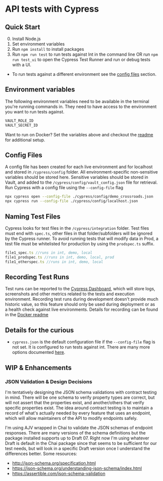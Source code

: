 # API tests with Cypress
## Quick Start
0. Install Node.js
1. Set environment variables
2. Run `npm install` to install packages
3. Run `npm run test` to run tests against Int in the command line OR run `npm run test_ui` to open the Cypress Test Runner and run or debug tests with a UI.
- To run tests against a different environment see the [config files](#Config-Files) section.

## Environment variables
The following environment variables need to be available in the terminal you're running commands in. They need to have access to the environment you want to run tests against.
```bash
VAULT_ROLE_ID
VAULT_SECRET_ID
```

Want to run on Docker? Set the variables above and checkout the [readme](./docker/README.md) for additional setup.

## Config Files

A config file has been created for each live environment and for localhost and stored in `/cypress/config` folder. All environment-specific non-sensitive variables should be stored here.
Sensitive variables should be stored in Vault, and added to the `/cypress/config/vault_config.json` file for retrieval. 
Run Cypress with a config file using the `--config-file` flag
```bash
npx cypress open --config-file ./cypress/config/demo_crossroads.json
npx cypress run --config-file ./cypress/config/localhost.json
```

## Naming Test Files

Cypress looks for test files in the `/cypress/integration` folder. Test files must end with `spec.ts`, other files in that folder/subfolders will be ignored by the Cypress runner. 
To avoid running tests that will modify data in Prod, a test file must be whitelisted for production by using the `prodspec.ts` suffix. 
```javascript
file1_spec.ts //runs in int, demo, local
file1_prodspec.ts //runs in int, demo, local, prod
file1_otherspec.ts //runs in int, demo, local
```

## Recording Test Runs

Test runs can be reported to the [Cypress Dashboard](https://dashboard.cypress.io/projects/s1jczs), which will store logs, screenshots and other metrics related to the tests and execution environment. Recording test runs during development doesn't provide much historic value, so this feature should only be used during deployment or as a health check against live environments. Details for recording can be found in the [Docker readme](./docker/README.md)

## Details for the curious
- `cypress.json` is the default configuration file if the `--config-file` flag is not set. It is configured to run tests against int. There are many more options documented [here](https://docs.cypress.io/guides/references/configuration.html#Options).


## WIP & Enhancements
### JSON Validation & Design Decisions

I'm tentatively designing the JSON schema validations with contract testing in mind. There will be one schema to verify property types are correct, but will not assert that the properties exist, and another/others that verify specific properties exist. The idea around contract testing is to maintain a record of what's actually needed by every feature that uses an endpoint, which will allow maintainers of the API to modify endpoints safely.

I'm using AJV wrapped in Chai to validate the JSON schemas of endpoint responses. There are many versions of the schema definitions but the package installed supports up to Draft 07. Right now I'm using whatever Draft is default in the Chai package since that seems to be sufficient for our test needs, but will look in a specific Draft version once I understand the differences better.
Some resources:
- http://json-schema.org/specification.html
- https://json-schema.org/understanding-json-schema/index.html
- https://assertible.com/json-schema-validation

